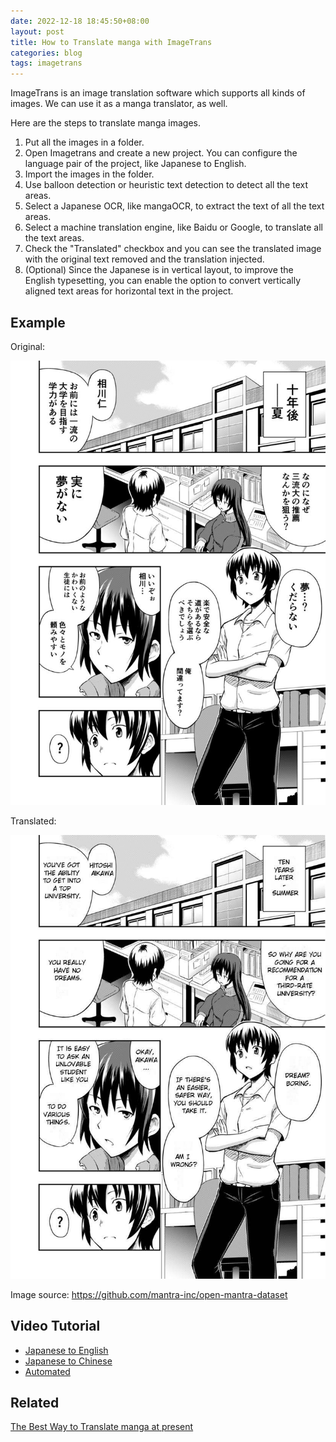 ```yaml
---
date: 2022-12-18 18:45:50+08:00
layout: post
title: How to Translate manga with ImageTrans
categories: blog
tags: imagetrans
---
```


ImageTrans is an image translation software which supports all kinds of images. We can use it as a manga translator, as well. 

Here are the steps to translate manga images.

1. Put all the images in a folder.
2. Open Imagetrans and create a new project. You can configure the language pair of the project, like Japanese to English.
3. Import the images in the folder.
4. Use balloon detection or heuristic text detection to detect all the text areas.
5. Select a Japanese OCR, like mangaOCR, to extract the text of all the text areas.
6. Select a machine translation engine, like Baidu or Google, to translate all the text areas.
7. Check the "Translated" checkbox and you can see the translated image with the original text removed and the translation injected.
8. (Optional) Since the Japanese is in vertical layout, to improve the English typesetting, you can enable the option to convert vertically aligned text areas for horizontal text in the project.

## Example

Original:

![Japanese manga](/album/manga-translator/japanese.jpg)

Translated:

![English translation](/album/manga-translator/english.jpg)

Image source: <https://github.com/mantra-inc/open-mantra-dataset>

## Video Tutorial

* [Japanese to English](https://www.youtube.com/watch?v=S_6FF-5zTns)
* [Japanese to Chinese](https://www.bilibili.com/video/BV1Uo4y1Z7Wo/)
* [Automated](https://www.youtube.com/watch?v=gidM4F7pBgY)

## Related

[The Best Way to Translate manga at present](https://www.basiccat.org/best-practice-manga-ocr-and-translation/)

